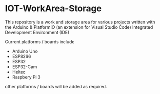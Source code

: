 # IOT-WorkArea-Storage

This repository is a work and storage area for various projects written with the Arduino & PlatformIO (an extension for Visual Studio Code) Integrated Development Environment (IDE)

Current platforms / boards include

- Arduino Uno
- ESP8266
- ESP32
- ESP32-Cam
- Heltec
- Raspbery Pi 3

other platforms / boards will be added as required.
